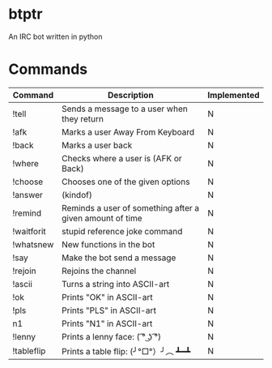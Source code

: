 # btptr

An IRC bot written in python

# Commands

| Command    | Description                                               | Implemented |
|------------|-----------------------------------------------------------|-------------|
| !tell      | Sends a message to a user when they return                |N			   |
| !afk       | Marks a user Away From Keyboard                           |N			   |
| !back      | Marks a user back                                         |N		       |
| !where     | Checks where a user is (AFK or Back)                      |N			   |
| !choose    | Chooses one of the given options                          |N			   |
| !answer    | (kindof)                                                  |N			   |
| !remind    | Reminds a user of something after a given amount of time  |N			   |
| !waitforit | stupid reference joke command                             |N			   |
| !whatsnew  | New functions in the bot                                  |N			   |
| !say       | Make the bot send a message                               |N			   |
| !rejoin    | Rejoins the channel                                       |N			   |
| !ascii     | Turns a string into ASCII-art                             |N			   |
| !ok        | Prints "OK" in ASCII-art                                  |N			   |
| !pls       | Prints "PLS" in ASCII-art                                 |N			   |
| n1         | Prints "N1" in ASCII-art                                  |N			   |
| !lenny     | Prints a lenny face:  ( ͡° ͜ʖ ͡°)                            |N			   |
| !tableflip | Prints a table flip: (╯°□°）╯︵ ┻━┻                       |N			   |
